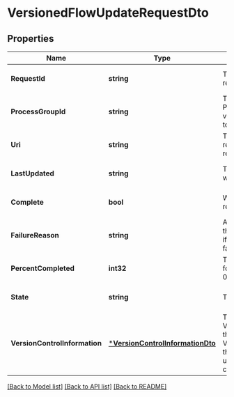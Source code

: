 # VersionedFlowUpdateRequestDto

## Properties
Name | Type | Description | Notes
------------ | ------------- | ------------- | -------------
**RequestId** | **string** | The unique ID of this request. | [optional] [default to null]
**ProcessGroupId** | **string** | The unique ID of the Process Group that the variable registry belongs to | [optional] [default to null]
**Uri** | **string** | The URI for future requests to this drop request. | [optional] [default to null]
**LastUpdated** | **string** | The last time this request was updated. | [optional] [default to null]
**Complete** | **bool** | Whether or not this request has completed | [optional] [default to null]
**FailureReason** | **string** | An explanation of why this request failed, or null if this request has not failed | [optional] [default to null]
**PercentCompleted** | **int32** | The percentage complete for the request, between 0 and 100 | [optional] [default to null]
**State** | **string** | The state of the request | [optional] [default to null]
**VersionControlInformation** | [***VersionControlInformationDto**](VersionControlInformationDTO.md) | The VersionControlInformation that describes where the Versioned Flow is located; this may not be populated until the request is completed. | [optional] [default to null]

[[Back to Model list]](../pkg/nifi/README.md#documentation-for-models) [[Back to API list]](../pkg/nifi/README.md#documentation-for-api-endpoints) [[Back to README]](../pkg/nifi/README.md)


